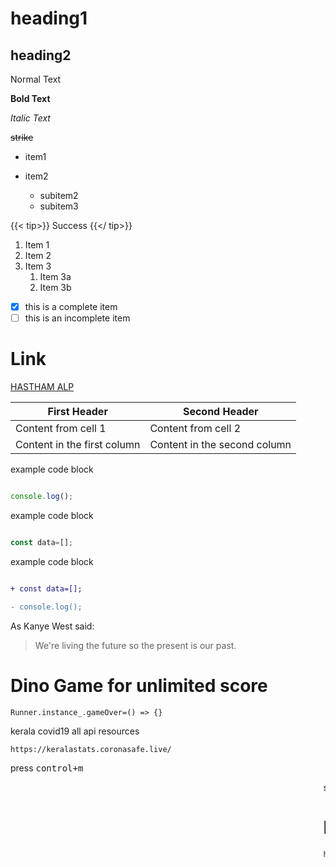 
# heading1
## heading2
Normal Text

**Bold Text**

*Italic Text*

~~strike~~

- item1
- item2
 
  - subitem2
  - subitem3
  
  
  
 {{< tip>}}
Success
{{</ tip>}}
  
 1. Item 1
1. Item 2
1. Item 3
   1. Item 3a
   1. Item 3b
   
   
   
 - [x] this is a complete item
- [ ] this is an incomplete item

# Link

[HASTHAM ALP](https://hasthamalp.gitbook.io/hastham/)



First Header | Second Header
------------ | -------------
Content from cell 1 | Content from cell 2
Content in the first column | Content in the second column




example code block 

```js

console.log();

```



example code block 

```js

const data=[];

```





example code block 

```diff

+ const data=[];

- console.log();

```


As Kanye West said:

> We're living the future so
> the present is our past.

# Dino Game for  unlimited score

```
Runner.instance_.gameOver=() => {}

```


kerala covid19 all api resources

```
https://keralastats.coronasafe.live/
```

press <kbd>control+m</kbd>


<marquee>see you soon</marqeee>

# Linux's 30th Anniversary
```http://anniv.co/linux```


